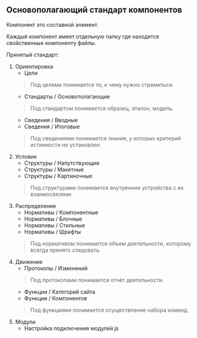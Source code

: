 ## Основополагающий стандарт компонентов

Компонент это составной элемент.

Каждый компонент имеет отдельную папку где находятся свойственные компоненту файлы.

Принятый стандарт:

1. Ориентировка
   - Цели
   > Под целями понимается то, к чему нужно стремиться.
   - Стандарты / Основополагающие
   > Под стандартом понимается образец, эталон, модель.
   - Сведения / Вводные
   - Сведения / Итоговые
   > Под сведениями понимается знания, у которых критерий истинности не установлен.
2. Условие
    - Структуры / Напутствующие
    - Структуры / Макетные
    - Структуры / Картиночные
    > Под структурами понимается внутреннии устройства с их взаимосвязями.
3. Распределение
    - Нормативы / Компонентные
    - Нормативы / Блочные
    - Нормативы / Стильные
    - Нормативы / Шрифты
    > Под нормативом понимается объем деятельности, которому всегда принято следовать.
4. Движение
    - Протоколы / Изменений
   > Под протоколами понимается отчёт деятельности.
    - Функции / Категорий сайта
    - Функции / Компонентов
   > Под функциями понимается осуществление набора команд.
4. Модули
    - Настройка подключения модулей.js